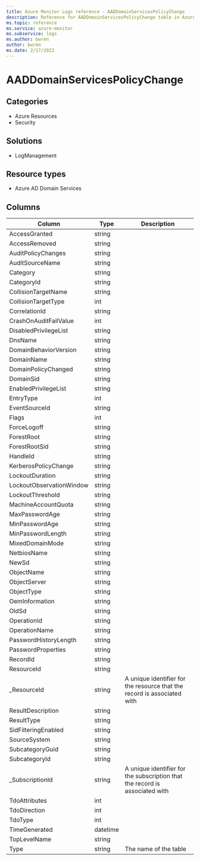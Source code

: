 ```yaml
---
title: Azure Monitor Logs reference - AADDomainServicesPolicyChange
description: Reference for AADDomainServicesPolicyChange table in Azure Monitor Logs.
ms.topic: reference
ms.service: azure-monitor
ms.subservice: logs
ms.author: bwren
author: bwren
ms.date: 2/17/2022
---
```


# AADDomainServicesPolicyChange

 

## Categories

- Azure Resources
- Security
## Solutions

- LogManagement
## Resource types

- Azure AD Domain Services




## Columns

| Column | Type | Description |
| --- | --- | --- |
| AccessGranted | string |  |
| AccessRemoved | string |  |
| AuditPolicyChanges | string |  |
| AuditSourceName | string |  |
| Category | string |  |
| CategoryId | string |  |
| CollisionTargetName | string |  |
| CollisionTargetType | int |  |
| CorrelationId | string |  |
| CrashOnAuditFailValue | int |  |
| DisabledPrivilegeList | string |  |
| DnsName | string |  |
| DomainBehaviorVersion | string |  |
| DomainName | string |  |
| DomainPolicyChanged | string |  |
| DomainSid | string |  |
| EnabledPrivilegeList | string |  |
| EntryType | int |  |
| EventSourceId | string |  |
| Flags | int |  |
| ForceLogoff | string |  |
| ForestRoot | string |  |
| ForestRootSid | string |  |
| HandleId | string |  |
| KerberosPolicyChange | string |  |
| LockoutDuration | string |  |
| LockoutObservationWindow | string |  |
| LockoutThreshold | string |  |
| MachineAccountQuota | string |  |
| MaxPasswordAge | string |  |
| MinPasswordAge | string |  |
| MinPasswordLength | string |  |
| MixedDomainMode | string |  |
| NetbiosName | string |  |
| NewSd | string |  |
| ObjectName | string |  |
| ObjectServer | string |  |
| ObjectType | string |  |
| OemInformation | string |  |
| OldSd | string |  |
| OperationId | string |  |
| OperationName | string |  |
| PasswordHistoryLength | string |  |
| PasswordProperties | string |  |
| RecordId | string |  |
| ResourceId | string |  |
| _ResourceId | string | A unique identifier for the resource that the record is associated with |
| ResultDescription | string |  |
| ResultType | string |  |
| SidFilteringEnabled | string |  |
| SourceSystem | string |  |
| SubcategoryGuid | string |  |
| SubcategoryId | string |  |
| _SubscriptionId | string | A unique identifier for the subscription that the record is associated with |
| TdoAttributes | int |  |
| TdoDirection | int |  |
| TdoType | int |  |
| TimeGenerated | datetime |  |
| TopLevelName | string |  |
| Type | string | The name of the table |
